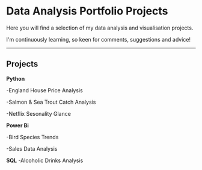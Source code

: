 # Data Analysis Portfolio Projects

Here you will find a selection of my data analysis and visualisation projects.

I'm continuously learning, so keen for comments, suggestions and advice!
<hr>

## Projects

**Python**

  -England House Price Analysis

  -Salmon & Sea Trout Catch Analysis

  -Netflix Sesonality Glance

**Power Bi**

  -Bird Species Trends

  -Sales Data Analysis

**SQL**
  -Alcoholic Drinks Analysis
